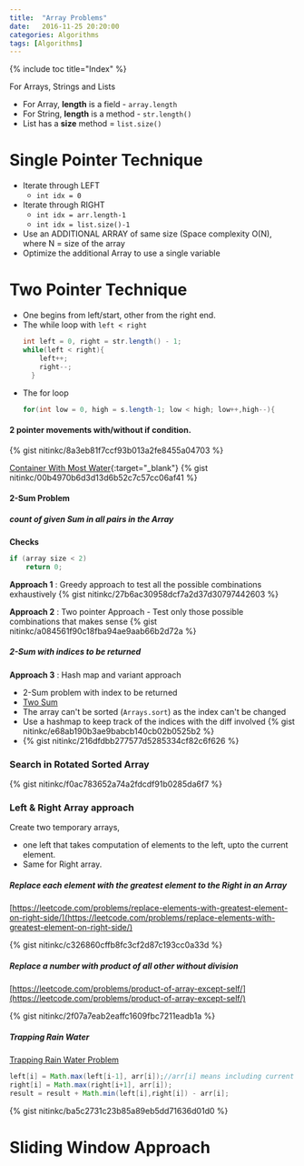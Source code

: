 ```yaml
---
title:  "Array Problems"
date:   2016-11-25 20:20:00
categories: Algorithms
tags: [Algorithms]
---
```


{% include toc title="Index" %}

For Arrays, Strings and Lists
* For Array, **length** is a field - `array.length`
* For String, **length** is a method - `str.length()`
* List has a **size** method = `list.size()`

# Single Pointer Technique
- Iterate through LEFT
  - `int idx = 0`
- Iterate through RIGHT
    - `int idx = arr.length-1`
    - `int idx = list.size()-1`
- Use an ADDITIONAL ARRAY of same size (Space complexity O(N), where N = size of
  the array
- Optimize the additional Array to use a single variable

# Two Pointer Technique
- One begins from left/start, other from the right end.
- The while loop with `left < right`
  ```java
  int left = 0, right = str.length() - 1;
  while(left < right){
      left++;
      right--;
    }
  ```
- The for loop
  ```java
  for(int low = 0, high = s.length-1; low < high; low++,high--){
  ```
  
#### 2 pointer movements with/without if condition.
{% gist nitinkc/8a3eb81f7ccf93b013a2fe8455a04703 %}

[Container With Most Water](https://leetcode.com/problems/container-with-most-water/description/){:target="_blank"}
{% gist nitinkc/00b4970b6d3d13d6b52c7c57cc06af41 %}

#### 2-Sum Problem  

##### **count** of given Sum in all pairs in the Array

**Checks**
```java
if (array size < 2)
    return 0;
```

**Approach 1** : Greedy approach to test all the possible combinations exhaustively
{% gist nitinkc/27b6ac30958dcf7a2d37d30797442603 %}

**Approach 2** : Two pointer Approach - Test only those possible combinations that
makes sense
{% gist nitinkc/a084561f90c18fba94ae9aab66b2d72a %}

##### 2-Sum with indices to be returned
**Approach 3** : Hash map and variant approach
- 2-Sum problem with index to be returned
- [Two Sum](https://leetcode.com/problems/two-sum/description/)
- The array can't be sorted (`Arrays.sort`) as the index can't be changed
- Use a hashmap to keep track of the indices with the diff involved
{% gist nitinkc/e68ab190b3ae9babcb140cb02b0525b2 %}
- {% gist nitinkc/216dfdbb277577d5285334cf82c6f626 %}


### Search in Rotated Sorted Array
{% gist nitinkc/f0ac783652a74a2fdcdf91b0285da6f7 %}

### Left & Right Array approach
Create two temporary arrays, 
- one left that takes computation of elements to the left, upto the current element. 
- Same for Right array.

##### Replace each element with the greatest element to the Right in an Array
[https://leetcode.com/problems/replace-elements-with-greatest-element-on-right-side/](https://leetcode.com/problems/replace-elements-with-greatest-element-on-right-side/)

{% gist nitinkc/c326860cffb8fc3cf2d87c193cc0a33d %}

##### Replace a number with product of all other without division
[https://leetcode.com/problems/product-of-array-except-self/](https://leetcode.com/problems/product-of-array-except-self/)

{% gist nitinkc/2f07a7eab2eaffc1609fbc7211eadb1a %}

##### Trapping Rain Water

[Trapping Rain Water Problem](https://leetcode.com/problems/trapping-rain-water/)

```java
left[i] = Math.max(left[i-1], arr[i]);//arr[i] means including current element
right[i] = Math.max(right[i+1], arr[i]);
result = result + Math.min(left[i],right[i]) - arr[i];
```

{% gist nitinkc/ba5c2731c23b85a89eb5dd71636d01d0 %}

# Sliding Window Approach
